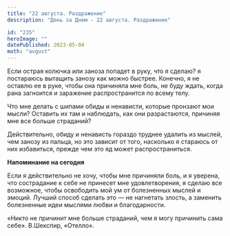 ```yaml
---
title: "22 августа. Раздражение"
description: "День за Днем - 22 августа. Раздражение"

id: "235"
heroImage: ""
datePublished: 2023-05-04
moth: "avgust"
---
```


Если острая колючка или заноза попадет в руку, что я сделаю? я постараюсь
вытащить занозу как можно быстрее. Конечно, я не оставлю ее в руке, чтобы она
причиняла мне боль, не буду ждать, когда рана загноится и заражение
распространится по всему телу.

Что мне делать с шипами обиды и ненависти, которые пронзают мои мысли?
Оставить их там и наблюдать, как они разрастаются, причиняя мне все больше
страданий?

Действительно, обиду и ненависть гораздо труднее удалить из мыслей, чем занозу
из пальца, но это зависит от того, насколько я стараюсь от них избавиться,
прежде чем это яд может распространиться.

**Напоминание на сегодня**

Если я действительно не хочу, чтобы мне причиняли боль, и я уверена, что
сострадание к себе не принесет мне удовлетворения, я сделаю все возможное,
чтобы освободить мой ум от болезненных мыслей и эмоций. Лучший способ сделать
это — не нагнетать злость, а заменить болезненные идеи мыслями любви и
благодарности.

«Никто не причинит мне больше страданий, чем я могу причинить сама себе».
В.Шекспир, «Отелло».
